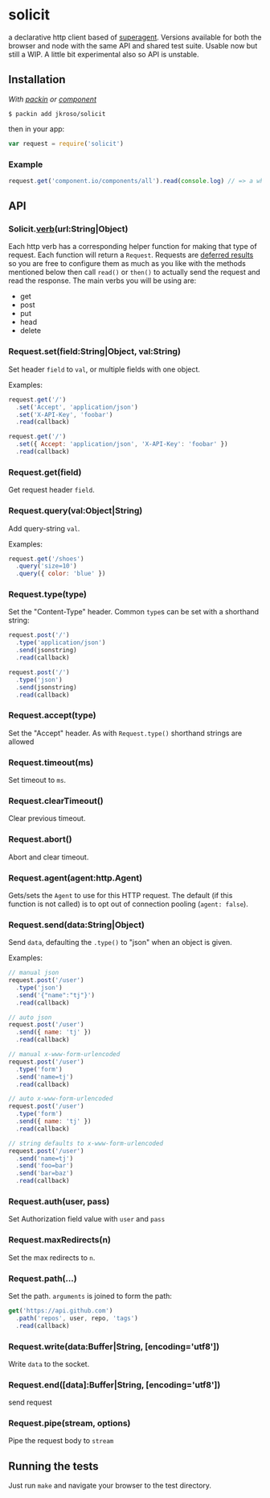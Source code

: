 
# solicit

  a declarative http client based of [superagent](//github.com/visionmedia/superagent). Versions available for both the browser and node with the same API and shared test suite. Usable now but still a WIP. A little bit experimental also so API is unstable.

## Installation

_With [packin](//github.com/jkroso/packin) or [component](//github.com/component/component)_

	$ packin add jkroso/solicit

then in your app:

```js
var request = require('solicit')
```

### Example

```js
request.get('component.io/components/all').read(console.log) // => a whole lot of JSON
```

## API

### Solicit.[verb](http://github.com/visionmedia/node-methods)(url:String|Object)

Each http verb has a corresponding helper function for making that type of request. Each function will return a `Request`. Requests are [deferred results](//github.com/jkroso/result) so you are free to configure them as much as you like with the methods mentioned below then call `read()` or `then()` to actually send the request and read the response. The main verbs you will be using are:

- get
- post
- put
- head
- delete

### Request.set(field:String|Object, val:String)

  Set header `field` to `val`, or multiple fields with one object.

  Examples:

```js
request.get('/')
  .set('Accept', 'application/json')
  .set('X-API-Key', 'foobar')
  .read(callback)
```


```js
request.get('/')
  .set({ Accept: 'application/json', 'X-API-Key': 'foobar' })
  .read(callback)
```

### Request.get(field)

  Get request header `field`.

### Request.query(val:Object|String)

  Add query-string `val`.

  Examples:

```js
request.get('/shoes')
  .query('size=10')
  .query({ color: 'blue' })
```

### Request.type(type)

  Set the "Content-Type" header. Common `type`s can
  be set with a shorthand string:

```js
request.post('/')
  .type('application/json')
  .send(jsonstring)
  .read(callback)
```


```js
request.post('/')
  .type('json')
  .send(jsonstring)
  .read(callback)
```

### Request.accept(type)

  Set the "Accept" header. As with `Request.type()`
  shorthand strings are allowed

### Request.timeout(ms)

  Set timeout to `ms`.

### Request.clearTimeout()

  Clear previous timeout.

### Request.abort()

  Abort and clear timeout.

### Request.agent(agent:http.Agent)

  Gets/sets the `Agent` to use for this HTTP request.
  The default (if this function is not called) is to
  opt out of connection pooling (`agent: false`).

### Request.send(data:String|Object)

  Send `data`, defaulting the `.type()` to "json" when
  an object is given.

  Examples:

```js
// manual json
request.post('/user')
  .type('json')
  .send('{"name":"tj"}')
  .read(callback)
```


```js
// auto json
request.post('/user')
  .send({ name: 'tj' })
  .read(callback)
```


```js
// manual x-www-form-urlencoded
request.post('/user')
  .type('form')
  .send('name=tj')
  .read(callback)
```


```js
// auto x-www-form-urlencoded
request.post('/user')
  .type('form')
  .send({ name: 'tj' })
  .read(callback)
```


```js
// string defaults to x-www-form-urlencoded
request.post('/user')
  .send('name=tj')
  .send('foo=bar')
  .send('bar=baz')
  .read(callback)
```

### Request.auth(user, pass)

  Set Authorization field value with `user` and `pass`

### Request.maxRedirects(n)

  Set the max redirects to `n`.

### Request.path(...)

  Set the path. `arguments` is joined to form the path:

```js
get('https://api.github.com')
  .path('repos', user, repo, 'tags')
  .read(callback)
```

### Request.write(data:Buffer|String, [encoding='utf8'])

  Write `data` to the socket.

### Request.end([data]:Buffer|String, [encoding='utf8'])

  send request

### Request.pipe(stream, options)

  Pipe the request body to `stream`

## Running the tests

Just run `make` and navigate your browser to the test directory.
